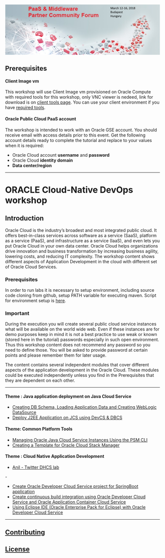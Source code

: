 ![](common/images/pcf-hungary.header.png)
## Prerequisites

#### Client Image vm

This workshop will use Client Image vm provisioned on Oracle Compute with required tools for this workshop, only VNC viewer is nedeed, link for download is on [client tools page](https://github.com/dvukmano/learning-library/blob/PTF-India/workshops/cloud-native-devops-workshop/ClientTools.md). You can use your client environment if you have [required tools](https://github.com/dvukmano/learning-library/blob/PTF-India/workshops/cloud-native-devops-workshop/ClientTools.md).

#### Oracle Public Cloud PaaS  account

The workshop is intended to work with an Oracle GSE account. You should receive email with access details prior to this event. Get the following account details ready to complete the tutorial and replace to your values when it is required:

+ Oracle Cloud account **username** and **password**
+ Oracle Cloud **identity domain**
+ **Data center/region**

---
# ORACLE Cloud-Native DevOps workshop #

## Introduction ##

Oracle Cloud is the industry’s broadest and most integrated public cloud. It offers best-in-class services across software as a service (SaaS), platform as a service (PaaS), and infrastructure as a service (IaaS), and even lets you put Oracle Cloud in your own data center. Oracle Cloud helps organizations drive innovation and business transformation by increasing business agility, lowering costs, and reducing IT complexity. The workshop content shows different aspects of Application Development in the cloud with different set of Oracle Cloud Services.

### Prerequisites ###

In order to run labs it is necessary to setup environment, including source code cloning from github, setup PATH variable for executing maven. Script for environment setup is [here](EnvSetup.md). 

### Important ###

During the execution you will create several public cloud service instances what will be available on the world wide web. Even if these instances are for demo purposes keep in mind it is not a best practice to use weak or known (stored here in the tutorial) passwords especially in such open environment. Thus this workshop content does not recommend any password so you need to define those. You will be asked to provide password at certain points and please remember them for later usage.

The content contains several independent modules that cover different aspects of the application development in the Oracle Cloud. These modules could be executed independently unless you find in the Prerequisites that they are dependent on each other.

----
#### Theme : Java application deployment on Java Cloud Service ####

+ [Creating DB Schema, Loading Application Data and Creating WebLogic DataSource](AppDataLoad-DevCS-DBCS/README.md)
+ [Deploy J2EE Application on JCS using DevCS & DBCS](AppDeploy-JCS-DevCS-DBCS/README.md)


#### Theme: Common Platform Tools  ####

+ [Managing Oracle Java Cloud Service Instances Using the PSM CLI](../psm-jcs-mgmt/README.md)
+ [Creating a Template for Oracle Cloud Stack Manager](stack-template/README.md)

#### Theme : Cloud Native Application Development ####

+ [Anil - Twitter DHCS lab](https://??)

<p>-</p>

+ [Create Oracle Developer Cloud Service project for SpringBoot application](springboot-sample/create.devcs.project.md)
+ [Create continuous build integration using Oracle Developer Cloud Service and Oracle Application Container Cloud Service](springboot-sample/devcs.accs.ci.md)
+ [Using Eclipse IDE (Oracle Enterprise Pack for Eclipse) with Oracle Developer Cloud Service](oepe/setup.oepe.md)


---

## [Contributing](../../CONTRIBUTING.md)

## [License](../../LICENSE.md)
